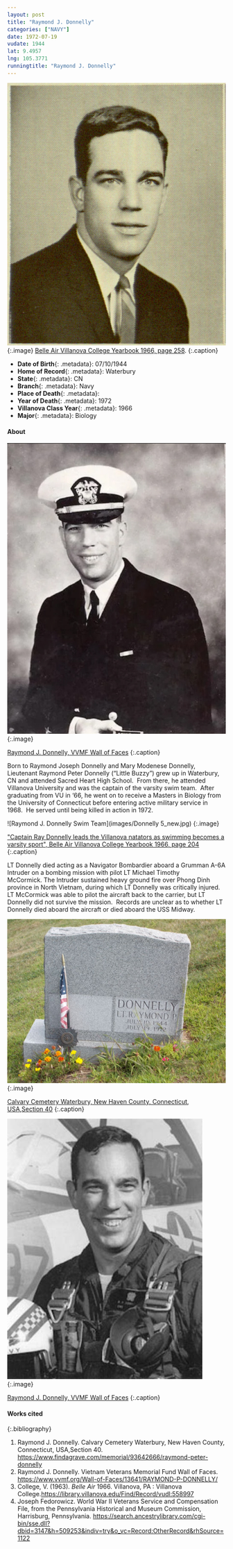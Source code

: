 ```yaml
---
layout: post
title: "Raymond J. Donnelly"
categories: ["NAVY"]
date: 1972-07-19
vudate: 1944
lat: 9.4957
lng: 105.3771
runningtitle: "Raymond J. Donnelly"
---
```


![Raymond J. Donnelly](images/Donnelly6_new.jpg)
   {:.image}
[Belle Air Villanova College Yearbook 1966, page 258](https://library.villanova.edu/Find/Record/vudl:558997).
  {:.caption}

* **Date of Birth**{: .metadata}: 07/10/1944
* **Home of Record**{: .metadata}: Waterbury
* **State**{: .metadata}: CN
* **Branch**{: .metadata}: Navy
* **Place of Death**{: .metadata}:
* **Year of Death**{: .metadata}: 1972
* **Villanova Class Year**{: .metadata}: 1966
* **Major**{: .metadata}: Biology


#### About

![Raymond J. Donnelly](images/Donnelly1_new.jpg)
  {:.image}

[Raymond J. Donnelly, VVMF Wall of Faces](https://www.vvmf.org/Wall-of-Faces/13641/RAYMOND-P-DONNELLY/)
  {:.caption}

Born to Raymond Joseph Donnelly and Mary Modenese Donnelly, Lieutenant Raymond Peter Donnelly (“Little Buzzy”) grew up in Waterbury, CN and attended Sacred Heart High School.  From there, he attended Villanova University and was the captain of the varsity swim team.  After graduating from VU in ‘66, he went on to receive a Masters in Biology from the University of Connecticut before entering active military service in 1968.  He served until being killed in action in 1972.

![Raymond J. Donnelly Swim Team](images/Donnelly 5_new.jpg)
  {:.image}

["Captain Ray Donnelly leads the Villanova natators as swimming becomes a varsity sport", Belle Air Villanova College Yearbook 1966, page 204](https://library.villanova.edu/Find/Record/vudl:558997)
  {:.caption}

LT Donnelly died acting as a Navigator Bombardier aboard a Grumman A-6A Intruder on a bombing mission with pilot LT Michael Timothy McCormick. The Intruder sustained heavy ground fire over Phong Dinh province in North Vietnam, during which LT Donnelly was critically injured.  LT McCormick was able to pilot the aircraft back to the carrier, but LT Donnelly did not survive the mission.  Records are unclear as to whether LT Donnelly died aboard the aircraft or died aboard the USS Midway.

![Raymond J. Donnelly Grave](images/Donnelly4.jpg)
  {:.image}

[Calvary Cemetery Waterbury, New Haven County, Connecticut, USA,Section 40](https://www.findagrave.com/memorial/93642666/raymond-peter-donnelly)
  {:.caption}

![Raymond J. Donnelly](images/Donnelly3.jpg)
  {:.image}

[Raymond J. Donnelly, VVMF Wall of Faces](https://www.vvmf.org/Wall-of-Faces/13641/RAYMOND-P-DONNELLY/)
  {:.caption}


#### Works cited

{:.bibliography}
1. Raymond J. Donnelly. Calvary Cemetery Waterbury, New Haven County, Connecticut, USA,Section 40. <https://www.findagrave.com/memorial/93642666/raymond-peter-donnelly>
2. Raymond J. Donnelly. Vietnam Veterans Memorial Fund Wall of Faces. <https://www.vvmf.org/Wall-of-Faces/13641/RAYMOND-P-DONNELLY/>
3. College, V. (1963). _Belle Air_ 1966. Villanova, PA : Villanova College.<https://library.villanova.edu/Find/Record/vudl:558997>
4. Joseph Fedorowicz. World War II Veterans Service and Compensation File, from the Pennsylvania Historical and Museum Commission, Harrisburg, Pennsylvania. <https://search.ancestrylibrary.com/cgi-bin/sse.dll?dbid=3147&h=509253&indiv=try&o_vc=Record:OtherRecord&rhSource=1122>
